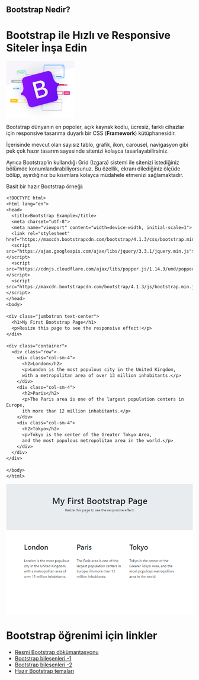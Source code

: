 ## Bootstrap Nedir?
# Bootstrap ile Hızlı ve Responsive Siteler İnşa Edin

![](./figures/bootstrap.png)

Bootstrap dünyanın en popoler, açık kaynak kodlu, ücresiz, farklı cihazlar için responsive tasarıma duyarlı bir CSS (**Framework**) kütüphanesidir.

İçerisinde mevcut olan sayısız tablo, grafik, ikon, carousel, navigasyon gibi pek çok hazır tasarım sayesinde sitenizi kolayca tasarlayabilirsiniz. 

Ayrıca Bootstrap‘in kullandığı Grid (Izgara) sistemi ile  sitenizi istediğiniz bölümde konumlandırabiliyorsunuz. Bu özellik, ekranı dilediğiniz ölçüde bölüp, ayırdığınız bu kısımlara kolayca müdahele etmenizi sağlamaktadır.

Basit bir hazır Bootstrap örneği:
```
<!DOCTYPE html>
<html lang="en">
<head>
  <title>Bootstrap Example</title>
  <meta charset="utf-8">
  <meta name="viewport" content="width=device-width, initial-scale=1">
  <link rel="stylesheet" href="https://maxcdn.bootstrapcdn.com/bootstrap/4.1.3/css/bootstrap.min.css">
  <script src="https://ajax.googleapis.com/ajax/libs/jquery/3.3.1/jquery.min.js"></script>
  <script src="https://cdnjs.cloudflare.com/ajax/libs/popper.js/1.14.3/umd/popper.min.js"></script>
  <script src="https://maxcdn.bootstrapcdn.com/bootstrap/4.1.3/js/bootstrap.min.js"></script>
</head>
<body>

<div class="jumbotron text-center">
  <h1>My First Bootstrap Page</h1>
  <p>Resize this page to see the responsive effect!</p> 
</div>
  
<div class="container">
  <div class="row">
    <div class="col-sm-4">
      <h2>London</h2>
      <p>London is the most populous city in the United Kingdom,
      with a metropolitan area of over 13 million inhabitants.</p>
    </div>
    <div class="col-sm-4">
      <h2>Paris</h2>
      <p>The Paris area is one of the largest population centers in Europe,
      ith more than 12 million inhabitants.</p>
    </div>
    <div class="col-sm-4">
      <h2>Tokyo</h2>
      <p>Tokyo is the center of the Greater Tokyo Area,
      and the most populous metropolitan area in the world.</p>
    </div>
  </div>
</div>

</body>
</html>

```
![](./figures/website.png)

# Bootstrap öğrenimi için linkler
- [Resmi Bootstrap dökümantasyonu](https://getbootstrap.com/docs/5.0/getting-started/introduction/)
- [Bootstrap bileşenleri -1](https://www.toptal.com/front-end/what-is-bootstrap-a-short-tutorial-on-the-what-why-and-how)
- [Bootstrap bileşenleri -2](https://www.w3schools.com/whatis/whatis_bootstrap.asp)
- [Hazır Bootstrap temaları ](https://themes.getbootstrap.com/)